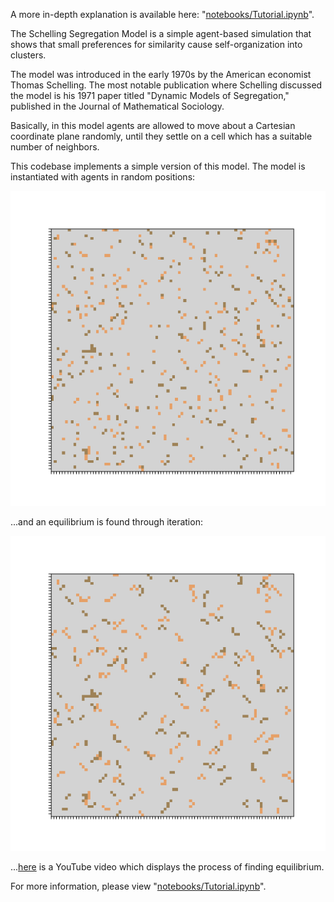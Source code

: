 
A more in-depth explanation is available here: "[notebooks/Tutorial.ipynb](notebooks/Tutorial.ipynb)".

The Schelling Segregation Model is a simple agent-based simulation that shows that small preferences for similarity cause self-organization into clusters.

The model was introduced in the early 1970s by the American economist Thomas Schelling. The most notable publication where Schelling discussed the model is his 1971 paper titled "Dynamic Models of Segregation," published in the Journal of Mathematical Sociology.

Basically, in this model agents are allowed to move about a Cartesian coordinate plane randomly, until they settle on a cell which has a suitable number of neighbors. 

This codebase implements a simple version of this model.  The model is instantiated with agents in random positions: 

![Alt text](images/image-example-0.png)

...and an equilibrium is found through iteration: 

![Alt text](images/image-example-1.png)

...[here](https://youtu.be/d4dFCsp6cfA) is a YouTube video which displays the process of finding equilibrium. 

For more information, please view "[notebooks/Tutorial.ipynb](notebooks/Tutorial.ipynb)". 
